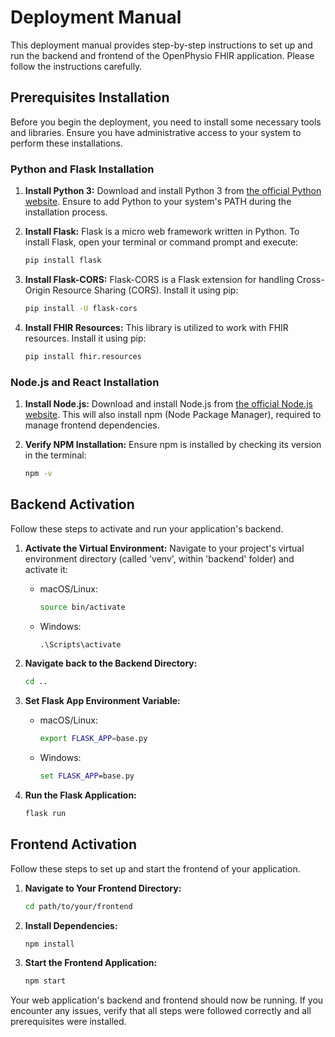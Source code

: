 # Deployment Manual

This deployment manual provides step-by-step instructions to set up and run the backend and frontend of the OpenPhysio FHIR application. Please follow the instructions carefully.

## Prerequisites Installation

Before you begin the deployment, you need to install some necessary tools and libraries. Ensure you have administrative access to your system to perform these installations.

### Python and Flask Installation

1. **Install Python 3:** Download and install Python 3 from [the official Python website](https://www.python.org/downloads/). Ensure to add Python to your system's PATH during the installation process.

2. **Install Flask:** Flask is a micro web framework written in Python. To install Flask, open your terminal or command prompt and execute:

    ```bash
    pip install flask
    ```

3. **Install Flask-CORS:** Flask-CORS is a Flask extension for handling Cross-Origin Resource Sharing (CORS). Install it using pip:

    ```bash
    pip install -U flask-cors
    ```

4. **Install FHIR Resources:** This library is utilized to work with FHIR resources. Install it using pip:

    ```bash
    pip install fhir.resources
    ```

### Node.js and React Installation

1. **Install Node.js:** Download and install Node.js from [the official Node.js website](https://nodejs.org/en/download/). This will also install npm (Node Package Manager), required to manage frontend dependencies.

2. **Verify NPM Installation:** Ensure npm is installed by checking its version in the terminal:

    ```bash
    npm -v
    ```

## Backend Activation

Follow these steps to activate and run your application's backend.

1. **Activate the Virtual Environment:** Navigate to your project's virtual environment directory (called 'venv', within 'backend' folder) and activate it:

    - macOS/Linux:
      ```bash
      source bin/activate
      ```

    - Windows:
      ```cmd
      .\Scripts\activate
      ```

2. **Navigate back to the Backend Directory:**

    ```bash
    cd ..
    ```

3. **Set Flask App Environment Variable:**

    - macOS/Linux:
      ```bash
      export FLASK_APP=base.py
      ```

    - Windows:
      ```cmd
      set FLASK_APP=base.py
      ```

4. **Run the Flask Application:**

    ```bash
    flask run
    ```

## Frontend Activation

Follow these steps to set up and start the frontend of your application.

1. **Navigate to Your Frontend Directory:**

    ```bash
    cd path/to/your/frontend
    ```

2. **Install Dependencies:**

    ```bash
    npm install
    ```

3. **Start the Frontend Application:**

    ```bash
    npm start
    ```

Your web application's backend and frontend should now be running. If you encounter any issues, verify that all steps were followed correctly and all prerequisites were installed.
